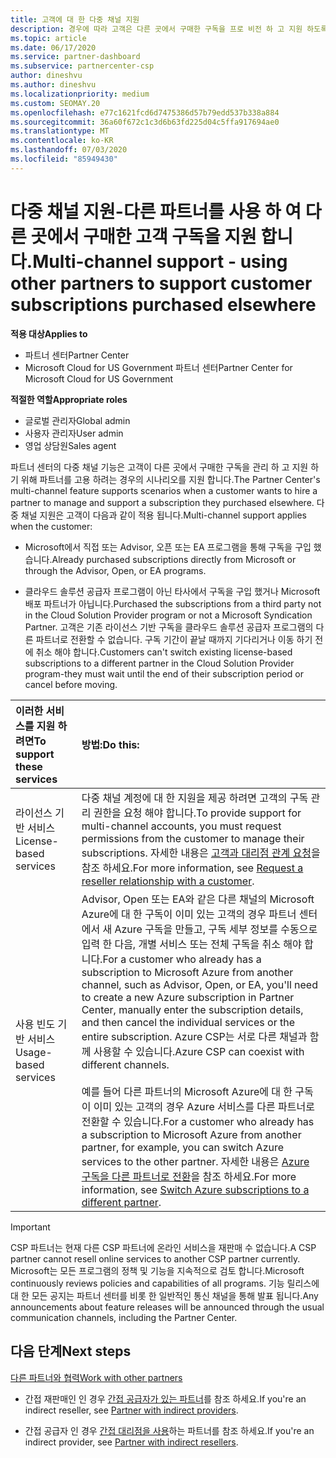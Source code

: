```yaml
---
title: 고객에 대 한 다중 채널 지원
description: 경우에 따라 고객은 다른 곳에서 구매한 구독을 프로 비전 하 고 지원 하도록 고용 하고자 할 수 있습니다.
ms.topic: article
ms.date: 06/17/2020
ms.service: partner-dashboard
ms.subservice: partnercenter-csp
author: dineshvu
ms.author: dineshvu
ms.localizationpriority: medium
ms.custom: SEOMAY.20
ms.openlocfilehash: e77c1621fcd6d7475386d57b79edd537b338a884
ms.sourcegitcommit: 36a60f672c1c3d6b63fd225d04c5ffa917694ae0
ms.translationtype: MT
ms.contentlocale: ko-KR
ms.lasthandoff: 07/03/2020
ms.locfileid: "85949430"
---
```

# <a name="multi-channel-support---using-other-partners-to-support-customer-subscriptions-purchased-elsewhere"></a><span data-ttu-id="95890-103">다중 채널 지원-다른 파트너를 사용 하 여 다른 곳에서 구매한 고객 구독을 지원 합니다.</span><span class="sxs-lookup"><span data-stu-id="95890-103">Multi-channel support - using other partners to support customer subscriptions purchased elsewhere</span></span>

<span data-ttu-id="95890-104">**적용 대상**</span><span class="sxs-lookup"><span data-stu-id="95890-104">**Applies to**</span></span>

- <span data-ttu-id="95890-105">파트너 센터</span><span class="sxs-lookup"><span data-stu-id="95890-105">Partner Center</span></span>
- <span data-ttu-id="95890-106">Microsoft Cloud for US Government 파트너 센터</span><span class="sxs-lookup"><span data-stu-id="95890-106">Partner Center for Microsoft Cloud for US Government</span></span>

<span data-ttu-id="95890-107">**적절한 역할**</span><span class="sxs-lookup"><span data-stu-id="95890-107">**Appropriate roles**</span></span>

- <span data-ttu-id="95890-108">글로벌 관리자</span><span class="sxs-lookup"><span data-stu-id="95890-108">Global admin</span></span>
- <span data-ttu-id="95890-109">사용자 관리자</span><span class="sxs-lookup"><span data-stu-id="95890-109">User admin</span></span>
- <span data-ttu-id="95890-110">영업 상담원</span><span class="sxs-lookup"><span data-stu-id="95890-110">Sales agent</span></span>

<span data-ttu-id="95890-111">파트너 센터의 다중 채널 기능은 고객이 다른 곳에서 구매한 구독을 관리 하 고 지원 하기 위해 파트너를 고용 하려는 경우의 시나리오를 지원 합니다.</span><span class="sxs-lookup"><span data-stu-id="95890-111">The Partner Center's multi-channel feature supports scenarios when a customer wants to hire a partner to manage and support a subscription they purchased elsewhere.</span></span> <span data-ttu-id="95890-112">다중 채널 지원은 고객이 다음과 같이 적용 됩니다.</span><span class="sxs-lookup"><span data-stu-id="95890-112">Multi-channel support applies when the customer:</span></span>

- <span data-ttu-id="95890-113">Microsoft에서 직접 또는 Advisor, 오픈 또는 EA 프로그램을 통해 구독을 구입 했습니다.</span><span class="sxs-lookup"><span data-stu-id="95890-113">Already purchased subscriptions directly from Microsoft or through the Advisor, Open, or EA programs.</span></span>

- <span data-ttu-id="95890-114">클라우드 솔루션 공급자 프로그램이 아닌 타사에서 구독을 구입 했거나 Microsoft 배포 파트너가 아닙니다.</span><span class="sxs-lookup"><span data-stu-id="95890-114">Purchased the subscriptions from a third party not in the Cloud Solution Provider program or not a Microsoft Syndication Partner.</span></span> <span data-ttu-id="95890-115">고객은 기존 라이선스 기반 구독을 클라우드 솔루션 공급자 프로그램의 다른 파트너로 전환할 수 없습니다. 구독 기간이 끝날 때까지 기다리거나 이동 하기 전에 취소 해야 합니다.</span><span class="sxs-lookup"><span data-stu-id="95890-115">Customers can't switch existing license-based subscriptions to a different partner in the Cloud Solution Provider program-they must wait until the end of their subscription period or cancel before moving.</span></span>

|<span data-ttu-id="95890-116">이러한 서비스를 지원 하려면</span><span class="sxs-lookup"><span data-stu-id="95890-116">To support these services</span></span>  | <span data-ttu-id="95890-117">방법:</span><span class="sxs-lookup"><span data-stu-id="95890-117">Do this:</span></span> |
|:---------|:---------|
|<span data-ttu-id="95890-118">라이선스 기반 서비스</span><span class="sxs-lookup"><span data-stu-id="95890-118">License-based services</span></span>    | <span data-ttu-id="95890-119">다중 채널 계정에 대 한 지원을 제공 하려면 고객의 구독 관리 권한을 요청 해야 합니다.</span><span class="sxs-lookup"><span data-stu-id="95890-119">To provide support for multi-channel accounts, you must request permissions from the customer to manage their subscriptions.</span></span> <span data-ttu-id="95890-120">자세한 내용은 [고객과 대리점 관계 요청](request-a-relationship-with-a-customer.md)을 참조 하세요.</span><span class="sxs-lookup"><span data-stu-id="95890-120">For more information, see [Request a reseller relationship with a customer](request-a-relationship-with-a-customer.md).</span></span>   |
|<span data-ttu-id="95890-121">사용 빈도 기반 서비스</span><span class="sxs-lookup"><span data-stu-id="95890-121">Usage-based services</span></span>     |  <span data-ttu-id="95890-122">Advisor, Open 또는 EA와 같은 다른 채널의 Microsoft Azure에 대 한 구독이 이미 있는 고객의 경우 파트너 센터에서 새 Azure 구독을 만들고, 구독 세부 정보를 수동으로 입력 한 다음, 개별 서비스 또는 전체 구독을 취소 해야 합니다.</span><span class="sxs-lookup"><span data-stu-id="95890-122">For a customer who already has a subscription to Microsoft Azure from another channel, such as Advisor, Open, or EA, you'll need to create a new Azure subscription in Partner Center, manually enter the subscription details, and then cancel the individual services or the entire subscription.</span></span> <span data-ttu-id="95890-123">Azure CSP는 서로 다른 채널과 함께 사용할 수 있습니다.</span><span class="sxs-lookup"><span data-stu-id="95890-123">Azure CSP can coexist with different channels.</span></span><br/><br/> <span data-ttu-id="95890-124">예를 들어 다른 파트너의 Microsoft Azure에 대 한 구독이 이미 있는 고객의 경우 Azure 서비스를 다른 파트너로 전환할 수 있습니다.</span><span class="sxs-lookup"><span data-stu-id="95890-124">For a customer who already has a subscription to Microsoft Azure from another partner, for example, you can switch Azure services to the other partner.</span></span>  <span data-ttu-id="95890-125">자세한 내용은 [Azure 구독을 다른 파트너로 전환](switch-azure-subscriptions-to-a-different-partner.md)을 참조 하세요.</span><span class="sxs-lookup"><span data-stu-id="95890-125">For more information, see [Switch Azure subscriptions to a different partner](switch-azure-subscriptions-to-a-different-partner.md).</span></span> |

> [!IMPORTANT]  
> <span data-ttu-id="95890-126">CSP 파트너는 현재 다른 CSP 파트너에 온라인 서비스을 재판매 수 없습니다.</span><span class="sxs-lookup"><span data-stu-id="95890-126">A CSP partner cannot resell online services to another CSP partner currently.</span></span> <span data-ttu-id="95890-127">Microsoft는 모든 프로그램의 정책 및 기능을 지속적으로 검토 합니다.</span><span class="sxs-lookup"><span data-stu-id="95890-127">Microsoft continuously reviews policies and capabilities of all programs.</span></span> <span data-ttu-id="95890-128">기능 릴리스에 대 한 모든 공지는 파트너 센터를 비롯 한 일반적인 통신 채널을 통해 발표 됩니다.</span><span class="sxs-lookup"><span data-stu-id="95890-128">Any announcements about feature releases will be announced through the usual communication channels, including the Partner Center.</span></span>

## <a name="next-steps"></a><span data-ttu-id="95890-129">다음 단계</span><span class="sxs-lookup"><span data-stu-id="95890-129">Next steps</span></span>

[<span data-ttu-id="95890-130">다른 파트너와 협력</span><span class="sxs-lookup"><span data-stu-id="95890-130">Work with other partners</span></span>](work-with-other-partners.md)

- <span data-ttu-id="95890-131">간접 재판매인 인 경우 [간접 공급자가 있는 파트너](indirect-reseller-tasks-in-partner-center.md)를 참조 하세요.</span><span class="sxs-lookup"><span data-stu-id="95890-131">If you're an indirect reseller, see [Partner with indirect providers](indirect-reseller-tasks-in-partner-center.md).</span></span>

- <span data-ttu-id="95890-132">간접 공급자 인 경우 [간접 대리점을 사용](indirect-provider-tasks-in-partner-center.md)하는 파트너를 참조 하세요.</span><span class="sxs-lookup"><span data-stu-id="95890-132">If you're an indirect provider, see [Partner with indirect resellers](indirect-provider-tasks-in-partner-center.md).</span></span>
